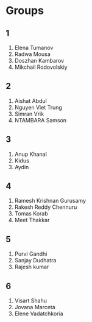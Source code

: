 # Groups

## 1
1. Elena Tumanov
2. Radwa Mousa
3. Doszhan Kambarov
4. Mikchail Rodovolskiy

## 2
1. Aishat Abdul
2. Nguyen Viet Trung
3. Simran Vrik
4. NTAMBARA Samson

## 3
1. Anup Khanal
2. Kidus
3. Aydin

## 4
1. Ramesh Krishnan Gurusamy
2. Rakesh Reddy Chennuru
3. Tomas Korab
4. Meet Thakkar

## 5 
1. Purvi Gandhi 
2. Sanjay Dudhatra
3. Rajesh kumar

## 6
1. Visart Shahu
2. Jovana Marceta
3. Elene Vadatchkoria
